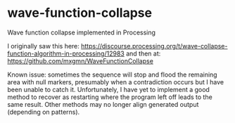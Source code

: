 # wave-function-collapse
Wave function collapse implemented in Processing

I originally saw this here: https://discourse.processing.org/t/wave-collapse-function-algorithm-in-processing/12983
and then at: https://github.com/mxgmn/WaveFunctionCollapse

Known issue: sometimes the sequence will stop and flood the remaining area with null markers, presumably when a contradiction occurs but I have been unable to catch it.
Unfortunately, I have yet to implement a good method to recover as restarting where the program left off leads to the same result. Other methods may no longer align generated output (depending on patterns).
